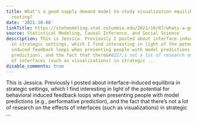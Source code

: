 ```yaml
---
title: What’s a good supply demand model to study visualization equilibria in rideshare/taxi
  routing?
date: '2021-10-08'
linkTitle: https://statmodeling.stat.columbia.edu/2021/10/07/whats-a-good-supply-demand-model-to-study-visualization-equilibria-in-rideshare-taxi-routing/
source: Statistical Modeling, Causal Inference, and Social Science
description: This is Jessica. Previously I posted about interface-induced equilibria
  in strategic settings, which I find interesting in light of the potential for behavioral
  induced feedback loops when presenting people with model predictions (e.g., performative
  prediction), and the fact that there&#8217;s not a lot of research on the effects
  of interfaces (such as visualizations) in strategic ...
disable_comments: true
---
```

This is Jessica. Previously I posted about interface-induced equilibria in strategic settings, which I find interesting in light of the potential for behavioral induced feedback loops when presenting people with model predictions (e.g., performative prediction), and the fact that there&#8217;s not a lot of research on the effects of interfaces (such as visualizations) in strategic ...